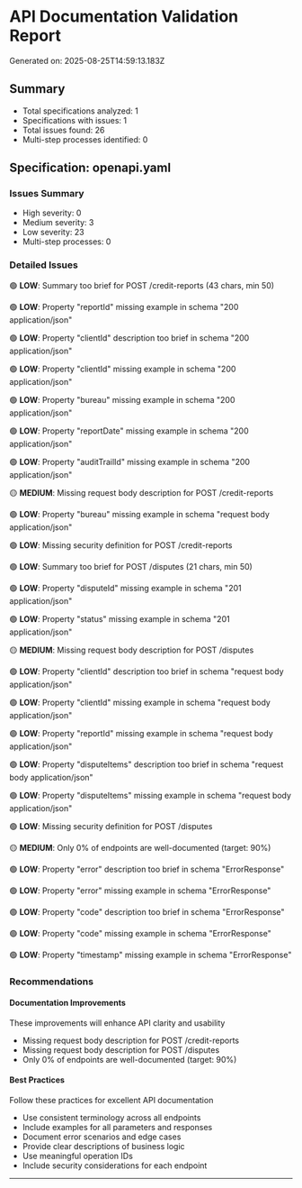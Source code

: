 # API Documentation Validation Report

Generated on: 2025-08-25T14:59:13.183Z

## Summary

- Total specifications analyzed: 1
- Specifications with issues: 1
- Total issues found: 26
- Multi-step processes identified: 0

## Specification: openapi.yaml

### Issues Summary

- High severity: 0
- Medium severity: 3
- Low severity: 23
- Multi-step processes: 0

### Detailed Issues

🟢 **LOW**: Summary too brief for POST /credit-reports (43 chars, min 50)

🟢 **LOW**: Property "reportId" missing example in schema "200 application/json"

🟢 **LOW**: Property "clientId" description too brief in schema "200 application/json"

🟢 **LOW**: Property "clientId" missing example in schema "200 application/json"

🟢 **LOW**: Property "bureau" missing example in schema "200 application/json"

🟢 **LOW**: Property "reportDate" missing example in schema "200 application/json"

🟢 **LOW**: Property "auditTrailId" missing example in schema "200 application/json"

🟡 **MEDIUM**: Missing request body description for POST /credit-reports

🟢 **LOW**: Property "bureau" missing example in schema "request body application/json"

🟢 **LOW**: Missing security definition for POST /credit-reports

🟢 **LOW**: Summary too brief for POST /disputes (21 chars, min 50)

🟢 **LOW**: Property "disputeId" missing example in schema "201 application/json"

🟢 **LOW**: Property "status" missing example in schema "201 application/json"

🟡 **MEDIUM**: Missing request body description for POST /disputes

🟢 **LOW**: Property "clientId" description too brief in schema "request body application/json"

🟢 **LOW**: Property "clientId" missing example in schema "request body application/json"

🟢 **LOW**: Property "reportId" missing example in schema "request body application/json"

🟢 **LOW**: Property "disputeItems" description too brief in schema "request body application/json"

🟢 **LOW**: Property "disputeItems" missing example in schema "request body application/json"

🟢 **LOW**: Missing security definition for POST /disputes

🟡 **MEDIUM**: Only 0% of endpoints are well-documented (target: 90%)

🟢 **LOW**: Property "error" description too brief in schema "ErrorResponse"

🟢 **LOW**: Property "error" missing example in schema "ErrorResponse"

🟢 **LOW**: Property "code" description too brief in schema "ErrorResponse"

🟢 **LOW**: Property "code" missing example in schema "ErrorResponse"

🟢 **LOW**: Property "timestamp" missing example in schema "ErrorResponse"

### Recommendations

#### Documentation Improvements
These improvements will enhance API clarity and usability

- Missing request body description for POST /credit-reports
- Missing request body description for POST /disputes
- Only 0% of endpoints are well-documented (target: 90%)

#### Best Practices
Follow these practices for excellent API documentation

- Use consistent terminology across all endpoints
- Include examples for all parameters and responses
- Document error scenarios and edge cases
- Provide clear descriptions of business logic
- Use meaningful operation IDs
- Include security considerations for each endpoint

---

